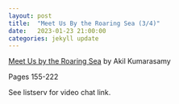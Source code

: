 ```yaml
---
layout: post
title:  "Meet Us By the Roaring Sea (3/4)"
date:   2023-01-23 21:00:00
categories: jekyll update
---
```


[Meet Us by the Roaring Sea](https://bookshop.org/p/books/meet-us-by-the-roaring-sea-akil-kumarasamy/18222498?aid=13448&ean=9780374177706&listref=civic-tech-book-club-reading-list) by Akil Kumarasamy

Pages 155-222

See listserv for video chat link. 
